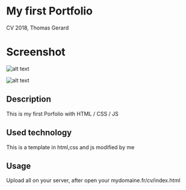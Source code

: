 # My first Portfolio

CV 2018, Thomas Gerard

# Screenshot

![alt text](http://image.noelshack.com/fichiers/2018/50/1/1544449094-capture-du-2018-12-10-14-32-29.png)

![alt text](http://image.noelshack.com/fichiers/2018/50/1/1544449091-capture-du-2018-12-10-14-32-52.png)


## Description

This is my first Porfolio with HTML / CSS / JS

## Used technology

This is a template in html,css and js modified by me

## Usage

Upload all on your server, after open your mydomaine.fr/cv/index.html

